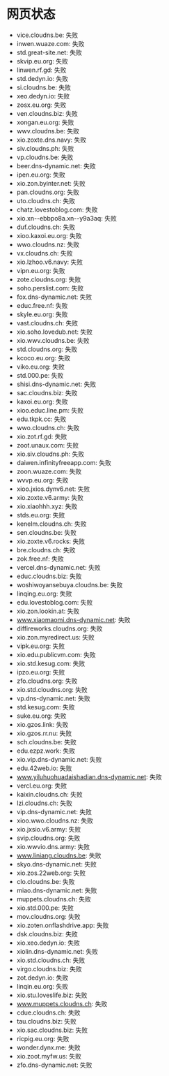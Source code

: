 # 网页状态
- vice.cloudns.be: 失败
- inwen.wuaze.com: 失败
- std.great-site.net: 失败
- skvip.eu.org: 失败
- linwen.rf.gd: 失败
- std.dedyn.io: 失败
- si.cloudns.be: 失败
- xeo.dedyn.io: 失败
- zosx.eu.org: 失败
- ven.cloudns.biz: 失败
- xongan.eu.org: 失败
- wwv.cloudns.be: 失败
- xio.zoxte.dns.navy: 失败
- siv.cloudns.ph: 失败
- vp.cloudns.be: 失败
- beer.dns-dynamic.net: 失败
- ipen.eu.org: 失败
- xio.zon.byinter.net: 失败
- pan.cloudns.org: 失败
- uto.cloudns.ch: 失败
- chatz.lovestoblog.com: 失败
- xio.xn--ebbpo8a.xn--y9a3aq: 失败
- duf.cloudns.ch: 失败
- xioo.kaxoi.eu.org: 失败
- wwo.cloudns.nz: 失败
- vx.cloudns.ch: 失败
- xio.lzhoo.v6.navy: 失败
- vipn.eu.org: 失败
- zote.cloudns.org: 失败
- soho.perslist.com: 失败
- fox.dns-dynamic.net: 失败
- educ.free.nf: 失败
- skyle.eu.org: 失败
- vast.cloudns.ch: 失败
- xio.soho.lovedub.net: 失败
- xio.wwv.cloudns.be: 失败
- std.cloudns.org: 失败
- kcoco.eu.org: 失败
- viko.eu.org: 失败
- std.000.pe: 失败
- shisi.dns-dynamic.net: 失败
- sac.cloudns.biz: 失败
- kaxoi.eu.org: 失败
- xioo.educ.line.pm: 失败
- edu.tkpk.cc: 失败
- wwo.cloudns.ch: 失败
- xio.zot.rf.gd: 失败
- zoot.unaux.com: 失败
- xio.siv.cloudns.ph: 失败
- daiwen.infinityfreeapp.com: 失败
- zoon.wuaze.com: 失败
- wvvp.eu.org: 失败
- xioo.jxios.dynv6.net: 失败
- xio.zoxte.v6.army: 失败
- xio.xiaohhh.xyz: 失败
- stds.eu.org: 失败
- kenelm.cloudns.ch: 失败
- sen.cloudns.be: 失败
- xio.zoxte.v6.rocks: 失败
- bre.cloudns.ch: 失败
- zok.free.nf: 失败
- vercel.dns-dynamic.net: 失败
- educ.cloudns.biz: 失败
- woshiwoyansebuya.cloudns.be: 失败
- linqing.eu.org: 失败
- edu.lovestoblog.com: 失败
- xio.zon.lookin.at: 失败
- www.xiaomaomi.dns-dynamic.net: 失败
- diffireworks.cloudns.org: 失败
- xio.zon.myredirect.us: 失败
- vipk.eu.org: 失败
- xio.edu.publicvm.com: 失败
- xio.std.kesug.com: 失败
- ipzo.eu.org: 失败
- zfo.cloudns.org: 失败
- xio.std.cloudns.org: 失败
- vp.dns-dynamic.net: 失败
- std.kesug.com: 失败
- suke.eu.org: 失败
- xio.gzos.link: 失败
- xio.gzos.rr.nu: 失败
- sch.cloudns.be: 失败
- edu.ezpz.work: 失败
- xio.vip.dns-dynamic.net: 失败
- edu.42web.io: 失败
- www.yiluhuohuadaishadian.dns-dynamic.net: 失败
- vercl.eu.org: 失败
- kaixin.cloudns.ch: 失败
- lzi.cloudns.ch: 失败
- vip.dns-dynamic.net: 失败
- xioo.wwo.cloudns.nz: 失败
- xio.jxsio.v6.army: 失败
- svip.cloudns.org: 失败
- xio.wwvio.dns.army: 失败
- www.liniang.cloudns.be: 失败
- skyo.dns-dynamic.net: 失败
- xio.zos.22web.org: 失败
- clo.cloudns.be: 失败
- miao.dns-dynamic.net: 失败
- muppets.cloudns.ch: 失败
- xio.std.000.pe: 失败
- mov.cloudns.org: 失败
- xio.zoten.onflashdrive.app: 失败
- dsk.cloudns.biz: 失败
- xio.xeo.dedyn.io: 失败
- xiolin.dns-dynamic.net: 失败
- xio.std.cloudns.ch: 失败
- virgo.cloudns.biz: 失败
- zot.dedyn.io: 失败
- linqin.eu.org: 失败
- xio.stu.loveslife.biz: 失败
- www.muppets.cloudns.ch: 失败
- cdue.cloudns.ch: 失败
- tau.cloudns.biz: 失败
- xio.sac.cloudns.biz: 失败
- ricpig.eu.org: 失败
- wonder.dynx.me: 失败
- xio.zoot.myfw.us: 失败
- zfo.dns-dynamic.net: 失败
